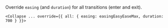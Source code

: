 Override `easing` (and `duration`) for all transitions (enter and exit).

```
<Collapse ... override={{ all: { easing: easingEasyEaseMax, duration: 700 } }}>
```
